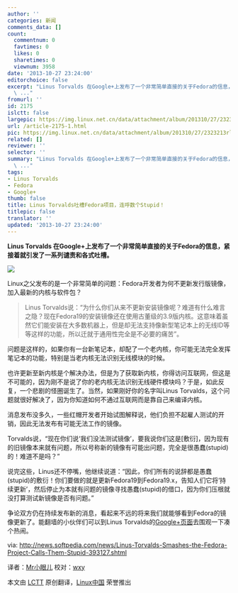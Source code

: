 ```yaml
---
author: ''
categories: 新闻
comments_data: []
count:
  commentnum: 0
  favtimes: 0
  likes: 0
  sharetimes: 0
  viewnum: 3958
date: '2013-10-27 23:24:00'
editorchoice: false
excerpt: "Linus Torvalds 在Google+上发布了一个非常简单直接的关于Fedora的信息，紧接着就引发了一系列谴责和各式吐槽。\r\n\r\nLinux之父发布的是一个非常简单的问题：Fedora开发者为何不更新发行版镜像，加入最新的内核与软件包
  \ ..."
fromurl: ''
id: 2175
islctt: false
largepic: https://img.linux.net.cn/data/attachment/album/201310/27/2323213rlr5ll21llzag8v.jpg
url: /article-2175-1.html
pic: https://img.linux.net.cn/data/attachment/album/201310/27/2323213rlr5ll21llzag8v.jpg.thumb.jpg
related: []
reviewer: ''
selector: ''
summary: "Linus Torvalds 在Google+上发布了一个非常简单直接的关于Fedora的信息，紧接着就引发了一系列谴责和各式吐槽。\r\n\r\nLinux之父发布的是一个非常简单的问题：Fedora开发者为何不更新发行版镜像，加入最新的内核与软件包
  \ ..."
tags:
- Linus Torvalds
- Fedora
- Google+
thumb: false
title: Linus Torvalds吐槽Fedora项目，连呼数个Stupid！
titlepic: false
translator: ''
updated: '2013-10-27 23:24:00'
---
```


**Linus Torvalds 在Google+上发布了一个非常简单直接的关于Fedora的信息，紧接着就引发了一系列谴责和各式吐槽。**


 ![](https://img.linux.net.cn/data/attachment/album/201310/27/2323213rlr5ll21llzag8v.jpg)


Linux之父发布的是一个非常简单的问题：Fedora开发者为何不更新发行版镜像，加入最新的内核与软件包？



> 
> Linus Torvalds说：“为什么你们从来不更新安装镜像呢？难道有什么难言之隐？现在Fedora19的安装镜像还在使用古董级的3.9版内核。这意味着虽然它们能安装在大多数机器上，但是却无法支持像新型笔记本上的无线ID等等这样的功能，所以迁就于通用性完全是不必要的痛苦”。
> 
> 
> 


问题是这样的，如果你有一台新笔记本，却配了一个老内核，你可能无法完全发挥笔记本的功能，特别是当老内核无法识别无线模块的时候。


也许更新至新内核是个解决办法，但是为了获取新内核，你得访问互联网，但这是不可能的，因为刚不是说了你的老内核无法识别无线硬件模块吗？于是，如此反复，一个悲剧的怪圈诞生了。当然，如果刚好你的名字叫Linus Torvalds，这个问题就很好解决了，因为你知道如何不通过互联网而是靠自己来编译内核。


消息发布没多久，一些红帽开发者开始试图解释说，他们负担不起雇人测试的开销，因此无法发布有可能无法工作的镜像。


Torvalds说，“现在你们说‘我们没法测试镜像’，要我说你们这是[敷衍]，因为现有的旧镜像本来就有问题，所以号称新的镜像有可能出问题，完全是很愚蠢(stupid)的！难道不是吗？”


说完这些，Linus还不停嘴，他继续说道：“因此，你们所有的说辞都是愚蠢(stupid)的敷衍！你们要做的就是更新Fedora19到Fedora19.x，告知人们它将‘持续更新’，然后停止为本就有问题的镜像寻找愚蠢(stupid)的借口，因为你们压根就没打算测试新镜像是否有问题。”


争论双方仍在持续发布新的消息，看起来不远的将来我们就能够看到Fedora的镜像更新了。能翻墙的小伙伴们可以到Linus Torvalds的[Google+页面](https://plus.google.com/102150693225130002912/posts/GqUgcYcfQuV)去围观一下凑个热闹。


 


via: <http://news.softpedia.com/news/Linus-Torvalds-Smashes-the-Fedora-Project-Calls-Them-Stupid-393127.shtml>


译者：[Mr小眼儿](https://blog.csdn.net/tinyeyeser) 校对：[wxy](https://github.com/wxy)


本文由 [LCTT](https://github.com/LCTT/TranslateProject) 原创翻译，[Linux中国](http://linux.cn/) 荣誉推出